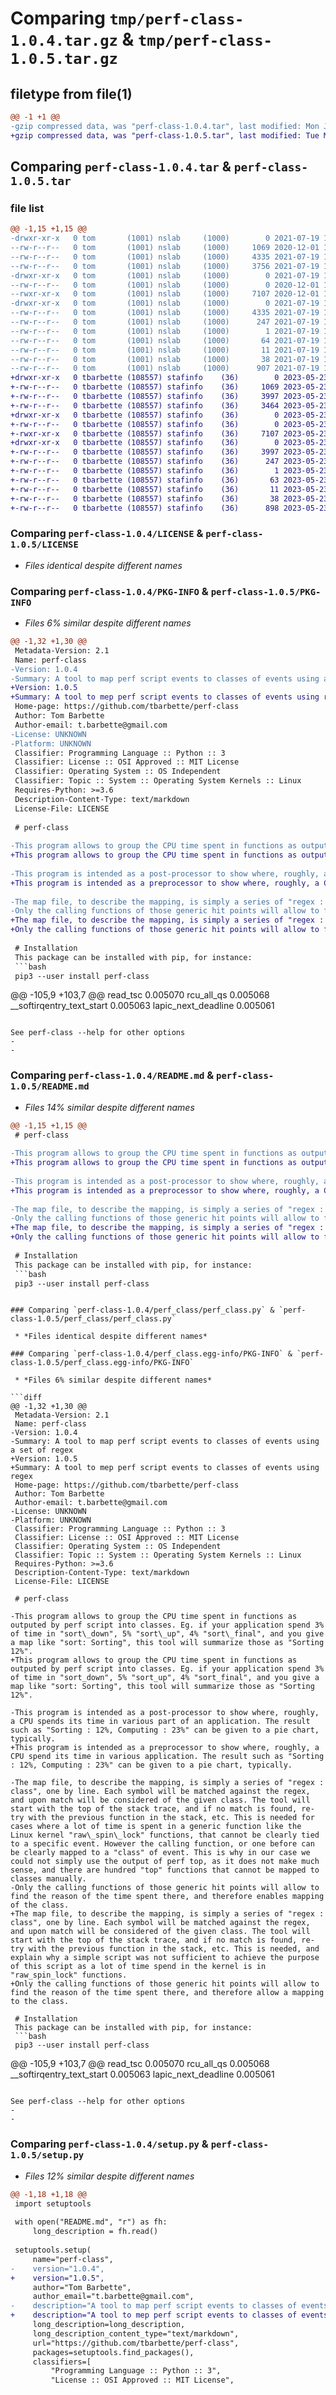 # Comparing `tmp/perf-class-1.0.4.tar.gz` & `tmp/perf-class-1.0.5.tar.gz`

## filetype from file(1)

```diff
@@ -1 +1 @@
-gzip compressed data, was "perf-class-1.0.4.tar", last modified: Mon Jul 19 13:44:57 2021, max compression
+gzip compressed data, was "perf-class-1.0.5.tar", last modified: Tue May 23 08:21:00 2023, max compression
```

## Comparing `perf-class-1.0.4.tar` & `perf-class-1.0.5.tar`

### file list

```diff
@@ -1,15 +1,15 @@
-drwxr-xr-x   0 tom       (1001) nslab     (1000)        0 2021-07-19 13:44:57.957399 perf-class-1.0.4/
--rw-r--r--   0 tom       (1001) nslab     (1000)     1069 2020-12-01 14:38:09.000000 perf-class-1.0.4/LICENSE
--rw-r--r--   0 tom       (1001) nslab     (1000)     4335 2021-07-19 13:44:57.957399 perf-class-1.0.4/PKG-INFO
--rw-r--r--   0 tom       (1001) nslab     (1000)     3756 2021-07-19 13:28:23.000000 perf-class-1.0.4/README.md
-drwxr-xr-x   0 tom       (1001) nslab     (1000)        0 2021-07-19 13:44:57.957399 perf-class-1.0.4/perf_class/
--rw-r--r--   0 tom       (1001) nslab     (1000)        0 2020-12-01 14:38:09.000000 perf-class-1.0.4/perf_class/__init__.py
--rwxr-xr-x   0 tom       (1001) nslab     (1000)     7107 2020-12-01 14:38:09.000000 perf-class-1.0.4/perf_class/perf_class.py
-drwxr-xr-x   0 tom       (1001) nslab     (1000)        0 2021-07-19 13:44:57.957399 perf-class-1.0.4/perf_class.egg-info/
--rw-r--r--   0 tom       (1001) nslab     (1000)     4335 2021-07-19 13:44:57.000000 perf-class-1.0.4/perf_class.egg-info/PKG-INFO
--rw-r--r--   0 tom       (1001) nslab     (1000)      247 2021-07-19 13:44:57.000000 perf-class-1.0.4/perf_class.egg-info/SOURCES.txt
--rw-r--r--   0 tom       (1001) nslab     (1000)        1 2021-07-19 13:44:57.000000 perf-class-1.0.4/perf_class.egg-info/dependency_links.txt
--rw-r--r--   0 tom       (1001) nslab     (1000)       64 2021-07-19 13:44:57.000000 perf-class-1.0.4/perf_class.egg-info/entry_points.txt
--rw-r--r--   0 tom       (1001) nslab     (1000)       11 2021-07-19 13:44:57.000000 perf-class-1.0.4/perf_class.egg-info/top_level.txt
--rw-r--r--   0 tom       (1001) nslab     (1000)       38 2021-07-19 13:44:57.957399 perf-class-1.0.4/setup.cfg
--rw-r--r--   0 tom       (1001) nslab     (1000)      907 2021-07-19 13:44:42.000000 perf-class-1.0.4/setup.py
+drwxr-xr-x   0 tbarbette (108557) stafinfo    (36)        0 2023-05-23 08:21:00.753574 perf-class-1.0.5/
+-rw-r--r--   0 tbarbette (108557) stafinfo    (36)     1069 2023-05-23 08:10:47.000000 perf-class-1.0.5/LICENSE
+-rw-r--r--   0 tbarbette (108557) stafinfo    (36)     3997 2023-05-23 08:21:00.753574 perf-class-1.0.5/PKG-INFO
+-rw-r--r--   0 tbarbette (108557) stafinfo    (36)     3464 2023-05-23 08:10:47.000000 perf-class-1.0.5/README.md
+drwxr-xr-x   0 tbarbette (108557) stafinfo    (36)        0 2023-05-23 08:21:00.747574 perf-class-1.0.5/perf_class/
+-rw-r--r--   0 tbarbette (108557) stafinfo    (36)        0 2023-05-23 08:10:47.000000 perf-class-1.0.5/perf_class/__init__.py
+-rwxr-xr-x   0 tbarbette (108557) stafinfo    (36)     7107 2023-05-23 08:20:23.000000 perf-class-1.0.5/perf_class/perf_class.py
+drwxr-xr-x   0 tbarbette (108557) stafinfo    (36)        0 2023-05-23 08:21:00.752574 perf-class-1.0.5/perf_class.egg-info/
+-rw-r--r--   0 tbarbette (108557) stafinfo    (36)     3997 2023-05-23 08:21:00.000000 perf-class-1.0.5/perf_class.egg-info/PKG-INFO
+-rw-r--r--   0 tbarbette (108557) stafinfo    (36)      247 2023-05-23 08:21:00.000000 perf-class-1.0.5/perf_class.egg-info/SOURCES.txt
+-rw-r--r--   0 tbarbette (108557) stafinfo    (36)        1 2023-05-23 08:21:00.000000 perf-class-1.0.5/perf_class.egg-info/dependency_links.txt
+-rw-r--r--   0 tbarbette (108557) stafinfo    (36)       63 2023-05-23 08:21:00.000000 perf-class-1.0.5/perf_class.egg-info/entry_points.txt
+-rw-r--r--   0 tbarbette (108557) stafinfo    (36)       11 2023-05-23 08:21:00.000000 perf-class-1.0.5/perf_class.egg-info/top_level.txt
+-rw-r--r--   0 tbarbette (108557) stafinfo    (36)       38 2023-05-23 08:21:00.753574 perf-class-1.0.5/setup.cfg
+-rw-r--r--   0 tbarbette (108557) stafinfo    (36)      898 2023-05-23 08:20:51.000000 perf-class-1.0.5/setup.py
```

### Comparing `perf-class-1.0.4/LICENSE` & `perf-class-1.0.5/LICENSE`

 * *Files identical despite different names*

### Comparing `perf-class-1.0.4/PKG-INFO` & `perf-class-1.0.5/PKG-INFO`

 * *Files 6% similar despite different names*

```diff
@@ -1,32 +1,30 @@
 Metadata-Version: 2.1
 Name: perf-class
-Version: 1.0.4
-Summary: A tool to map perf script events to classes of events using a set of regex
+Version: 1.0.5
+Summary: A tool to mep perf script events to classes of events using regex
 Home-page: https://github.com/tbarbette/perf-class
 Author: Tom Barbette
 Author-email: t.barbette@gmail.com
-License: UNKNOWN
-Platform: UNKNOWN
 Classifier: Programming Language :: Python :: 3
 Classifier: License :: OSI Approved :: MIT License
 Classifier: Operating System :: OS Independent
 Classifier: Topic :: System :: Operating System Kernels :: Linux
 Requires-Python: >=3.6
 Description-Content-Type: text/markdown
 License-File: LICENSE
 
 # perf-class
 
-This program allows to group the CPU time spent in functions as outputed by perf script into classes. Eg. if your application spend 3% of time in "sort\_down", 5% "sort\_up", 4% "sort\_final", and you give a map like "sort: Sorting", this tool will summarize those as "Sorting 12%".
+This program allows to group the CPU time spent in functions as outputed by perf script into classes. Eg. if your application spend 3% of time in "sort_down", 5% "sort_up", 4% "sort_final", and you give a map like "sort: Sorting", this tool will summarize those as "Sorting 12%".
 
-This program is intended as a post-processor to show where, roughly, a CPU spends its time in various part of an application. The result such as "Sorting : 12%, Computing : 23%" can be given to a pie chart, typically.
+This program is intended as a preprocessor to show where, roughly, a CPU spend its time in various application. The result such as "Sorting : 12%, Computing : 23%" can be given to a pie chart, typically.
 
-The map file, to describe the mapping, is simply a series of "regex : class", one by line. Each symbol will be matched against the regex, and upon match will be considered of the given class. The tool will start with the top of the stack trace, and if no match is found, re-try with the previous function in the stack, etc. This is needed for cases where a lot of time is spent in a generic function like the Linux kernel "raw\_spin\_lock" functions, that cannot be clearly tied to a specific event. However the calling function, or one before can be clearly mapped to a "class" of event. This is why in our case we could not simply use the output of perf top, as it does not make much sense, and there are hundred "top" functions that cannot be mapped to classes manually.
-Only the calling functions of those generic hit points will allow to find the reason of the time spent there, and therefore enables mapping of the class.
+The map file, to describe the mapping, is simply a series of "regex : class", one by line. Each symbol will be matched against the regex, and upon match will be considered of the given class. The tool will start with the top of the stack trace, and if no match is found, re-try with the previous function in the stack, etc. This is needed, and explain why a simple script was not sufficient to achieve the purpose of this script as a lot of time spend in the kernel is in "raw_spin_lock" functions.
+Only the calling functions of those generic hit points will allow to find the reason of the time spent there, and therefore allow a mapping to the class.
 
 # Installation
 This package can be installed with pip, for instance:
 ```bash
 pip3 --user install perf-class
 ```
 
@@ -105,9 +103,7 @@
 read_tsc 0.005070
 rcu_all_qs 0.005068
 __softirqentry_text_start 0.005063
 lapic_next_deadline 0.005061
 ```
 
 See perf-class --help for other options
-
-
```

### Comparing `perf-class-1.0.4/README.md` & `perf-class-1.0.5/README.md`

 * *Files 14% similar despite different names*

```diff
@@ -1,15 +1,15 @@
 # perf-class
 
-This program allows to group the CPU time spent in functions as outputed by perf script into classes. Eg. if your application spend 3% of time in "sort\_down", 5% "sort\_up", 4% "sort\_final", and you give a map like "sort: Sorting", this tool will summarize those as "Sorting 12%".
+This program allows to group the CPU time spent in functions as outputed by perf script into classes. Eg. if your application spend 3% of time in "sort_down", 5% "sort_up", 4% "sort_final", and you give a map like "sort: Sorting", this tool will summarize those as "Sorting 12%".
 
-This program is intended as a post-processor to show where, roughly, a CPU spends its time in various part of an application. The result such as "Sorting : 12%, Computing : 23%" can be given to a pie chart, typically.
+This program is intended as a preprocessor to show where, roughly, a CPU spend its time in various application. The result such as "Sorting : 12%, Computing : 23%" can be given to a pie chart, typically.
 
-The map file, to describe the mapping, is simply a series of "regex : class", one by line. Each symbol will be matched against the regex, and upon match will be considered of the given class. The tool will start with the top of the stack trace, and if no match is found, re-try with the previous function in the stack, etc. This is needed for cases where a lot of time is spent in a generic function like the Linux kernel "raw\_spin\_lock" functions, that cannot be clearly tied to a specific event. However the calling function, or one before can be clearly mapped to a "class" of event. This is why in our case we could not simply use the output of perf top, as it does not make much sense, and there are hundred "top" functions that cannot be mapped to classes manually.
-Only the calling functions of those generic hit points will allow to find the reason of the time spent there, and therefore enables mapping of the class.
+The map file, to describe the mapping, is simply a series of "regex : class", one by line. Each symbol will be matched against the regex, and upon match will be considered of the given class. The tool will start with the top of the stack trace, and if no match is found, re-try with the previous function in the stack, etc. This is needed, and explain why a simple script was not sufficient to achieve the purpose of this script as a lot of time spend in the kernel is in "raw_spin_lock" functions.
+Only the calling functions of those generic hit points will allow to find the reason of the time spent there, and therefore allow a mapping to the class.
 
 # Installation
 This package can be installed with pip, for instance:
 ```bash
 pip3 --user install perf-class
 ```
```

### Comparing `perf-class-1.0.4/perf_class/perf_class.py` & `perf-class-1.0.5/perf_class/perf_class.py`

 * *Files identical despite different names*

### Comparing `perf-class-1.0.4/perf_class.egg-info/PKG-INFO` & `perf-class-1.0.5/perf_class.egg-info/PKG-INFO`

 * *Files 6% similar despite different names*

```diff
@@ -1,32 +1,30 @@
 Metadata-Version: 2.1
 Name: perf-class
-Version: 1.0.4
-Summary: A tool to map perf script events to classes of events using a set of regex
+Version: 1.0.5
+Summary: A tool to mep perf script events to classes of events using regex
 Home-page: https://github.com/tbarbette/perf-class
 Author: Tom Barbette
 Author-email: t.barbette@gmail.com
-License: UNKNOWN
-Platform: UNKNOWN
 Classifier: Programming Language :: Python :: 3
 Classifier: License :: OSI Approved :: MIT License
 Classifier: Operating System :: OS Independent
 Classifier: Topic :: System :: Operating System Kernels :: Linux
 Requires-Python: >=3.6
 Description-Content-Type: text/markdown
 License-File: LICENSE
 
 # perf-class
 
-This program allows to group the CPU time spent in functions as outputed by perf script into classes. Eg. if your application spend 3% of time in "sort\_down", 5% "sort\_up", 4% "sort\_final", and you give a map like "sort: Sorting", this tool will summarize those as "Sorting 12%".
+This program allows to group the CPU time spent in functions as outputed by perf script into classes. Eg. if your application spend 3% of time in "sort_down", 5% "sort_up", 4% "sort_final", and you give a map like "sort: Sorting", this tool will summarize those as "Sorting 12%".
 
-This program is intended as a post-processor to show where, roughly, a CPU spends its time in various part of an application. The result such as "Sorting : 12%, Computing : 23%" can be given to a pie chart, typically.
+This program is intended as a preprocessor to show where, roughly, a CPU spend its time in various application. The result such as "Sorting : 12%, Computing : 23%" can be given to a pie chart, typically.
 
-The map file, to describe the mapping, is simply a series of "regex : class", one by line. Each symbol will be matched against the regex, and upon match will be considered of the given class. The tool will start with the top of the stack trace, and if no match is found, re-try with the previous function in the stack, etc. This is needed for cases where a lot of time is spent in a generic function like the Linux kernel "raw\_spin\_lock" functions, that cannot be clearly tied to a specific event. However the calling function, or one before can be clearly mapped to a "class" of event. This is why in our case we could not simply use the output of perf top, as it does not make much sense, and there are hundred "top" functions that cannot be mapped to classes manually.
-Only the calling functions of those generic hit points will allow to find the reason of the time spent there, and therefore enables mapping of the class.
+The map file, to describe the mapping, is simply a series of "regex : class", one by line. Each symbol will be matched against the regex, and upon match will be considered of the given class. The tool will start with the top of the stack trace, and if no match is found, re-try with the previous function in the stack, etc. This is needed, and explain why a simple script was not sufficient to achieve the purpose of this script as a lot of time spend in the kernel is in "raw_spin_lock" functions.
+Only the calling functions of those generic hit points will allow to find the reason of the time spent there, and therefore allow a mapping to the class.
 
 # Installation
 This package can be installed with pip, for instance:
 ```bash
 pip3 --user install perf-class
 ```
 
@@ -105,9 +103,7 @@
 read_tsc 0.005070
 rcu_all_qs 0.005068
 __softirqentry_text_start 0.005063
 lapic_next_deadline 0.005061
 ```
 
 See perf-class --help for other options
-
-
```

### Comparing `perf-class-1.0.4/setup.py` & `perf-class-1.0.5/setup.py`

 * *Files 12% similar despite different names*

```diff
@@ -1,18 +1,18 @@
 import setuptools
 
 with open("README.md", "r") as fh:
     long_description = fh.read()
 
 setuptools.setup(
     name="perf-class",
-    version="1.0.4",
+    version="1.0.5",
     author="Tom Barbette",
     author_email="t.barbette@gmail.com",
-    description="A tool to map perf script events to classes of events using a set of regex",
+    description="A tool to mep perf script events to classes of events using regex",
     long_description=long_description,
     long_description_content_type="text/markdown",
     url="https://github.com/tbarbette/perf-class",
     packages=setuptools.find_packages(),
     classifiers=[
         "Programming Language :: Python :: 3",
         "License :: OSI Approved :: MIT License",
```

